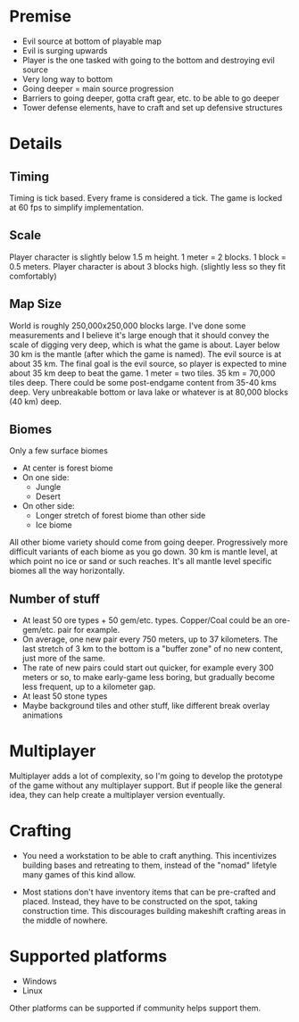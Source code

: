 # Premise

- Evil source at bottom of playable map
- Evil is surging upwards
- Player is the one tasked with going to the bottom and destroying evil source
- Very long way to bottom
- Going deeper = main source progression
- Barriers to going deeper, gotta craft gear, etc. to be able to go deeper
- Tower defense elements, have to craft and set up defensive structures

# Details

## Timing
Timing is tick based.
Every frame is considered a tick.
The game is locked at 60 fps to simplify implementation.

## Scale
Player character is slightly below 1.5 m height.
1 meter = 2 blocks.
1 block = 0.5 meters.
Player character is about 3 blocks high. (slightly less so they fit comfortably)

## Map Size

World is roughly 250,000x250,000 blocks large.
I've done some measurements and I believe it's large enough that it should convey
the scale of digging very deep, which is what the game is about.
Layer below 30 km is the mantle (after which the game is named).
The evil source is at about 35 km.
The final goal is the evil source, so player is expected to mine about 35 km deep to beat the game.
1 meter = two tiles. 35 km = 70,000 tiles deep.
There could be some post-endgame content from 35-40 kms deep.
Very unbreakable bottom or lava lake or whatever is at 80,000 blocks (40 km) deep.

## Biomes
Only a few surface biomes
- At center is forest biome
- On one side:
  - Jungle
  - Desert
- On other side:
  - Longer stretch of forest biome than other side
  - Ice biome

All other biome variety should come from going deeper.
Progressively more difficult variants of each biome as you go down.
30 km is mantle level, at which point no ice or sand or such reaches.
It's all mantle level specific biomes all the way horizontally.

## Number of stuff

- At least 50 ore types + 50 gem/etc. types. Copper/Coal could be an ore-gem/etc. pair for example.
- On average, one new pair every 750 meters, up to 37 kilometers.
  The last stretch of 3 km to the bottom is a "buffer zone" of no new content, just more of the same.
- The rate of new pairs could start out quicker, for example every 300 meters or so,
  to make early-game less boring, but gradually become less frequent, up to a kilometer gap.
- At least 50 stone types
- Maybe background tiles and other stuff, like different break overlay animations


# Multiplayer

Multiplayer adds a lot of complexity, so I'm going to develop the prototype of the game without
any multiplayer support.
But if people like the general idea, they can help create a multiplayer version eventually.

# Crafting

- You need a workstation to be able to craft anything.
  This incentivizes building bases and retreating to them, instead of the "nomad"
  lifetyle many games of this kind allow.

- Most stations don't have inventory items that can be pre-crafted and placed.
  Instead, they have to be constructed on the spot, taking construction time.
  This discourages building makeshift crafting areas in the middle of nowhere.

# Supported platforms
- Windows
- Linux

Other platforms can be supported if community helps support them.
